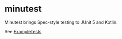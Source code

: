 # minutest

Minutest brings Spec-style testing to JUnit 5 and Kotlin.

See [ExampleTests](blob/master/src/test/kotlin/com/oneeyedmen/minutest/ExampleTests.kt)
